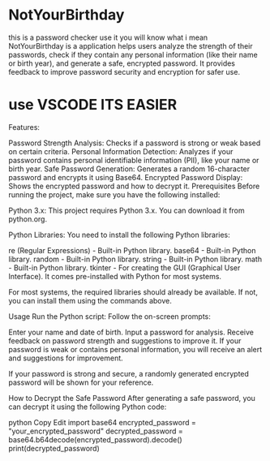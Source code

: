 # NotYourBirthday
this is a password checker use it you will know what i mean 
NotYourBirthday is a  application helps users analyze the strength of their passwords, check if they contain any personal information (like their name or birth year), and generate a safe, encrypted password. It provides feedback to improve password security and encryption for safer use.
# use VSCODE ITS EASIER
Features:

Password Strength Analysis: Checks if a password is strong or weak based on certain criteria.
Personal Information Detection: Analyzes if your password contains personal identifiable information (PII), like your name or birth year.
Safe Password Generation: Generates a random 16-character password and encrypts it using Base64.
Encrypted Password Display: Shows the encrypted password and how to decrypt it.
Prerequisites
Before running the project, make sure you have the following installed:

Python 3.x: This project requires Python 3.x. You can download it from python.org.

Python Libraries: You need to install the following Python libraries:

re (Regular Expressions) - Built-in Python library.
base64 - Built-in Python library.
random - Built-in Python library.
string - Built-in Python library.
math - Built-in Python library.
tkinter - For creating the GUI (Graphical User Interface). It comes pre-installed with Python for most systems.

For most systems, the required libraries should already be available. If not, you can install them using the commands above.

Usage
Run the Python script: 
Follow the on-screen prompts:

Enter your name and date of birth.
Input a password for analysis.
Receive feedback on password strength and suggestions to improve it.
If your password is weak or contains personal information, you will receive an alert and suggestions for improvement.

If your password is strong and secure, a randomly generated encrypted password will be shown for your reference.

How to Decrypt the Safe Password
After generating a safe password, you can decrypt it using the following Python code:

python
Copy
Edit
import base64
encrypted_password = "your_encrypted_password"
decrypted_password = base64.b64decode(encrypted_password).decode()
print(decrypted_password)
